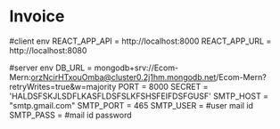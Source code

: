 # Invoice

#client env
REACT_APP_API = http://localhost:8000
REACT_APP_URL = http://localhost:8080





#server env
DB_URL = mongodb+srv://Ecom-Mern:orzNcirHTxouOmba@cluster0.2j1hm.mongodb.net/Ecom-Mern?retryWrites=true&w=majority
PORT = 8000
SECRET = 'HALDSFSKJLSDFLKASFLDSFSLKFSHSFEIFDSFGUSF'
SMTP_HOST = "smtp.gmail.com"
SMTP_PORT = 465
SMTP_USER =                        #user mail id
SMTP_PASS =                       #mail id password
